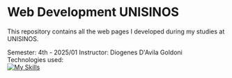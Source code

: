 # Web Development UNISINOS

This repository contains all the web pages I developed during my studies at UNISINOS.

Semester: 4th - 2025/01
Instructor: Diogenes D'Avila Goldoni  
Technologies used:  
[![My Skills](https://skillicons.dev/icons?i=xml,html,css,js,react)](https://skillicons.dev)